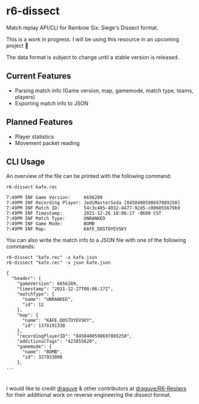 # r6-dissect
Match replay API/CLI for Rainbow Six: Siege's Dissect format.

This is a work in progress. I will be using this resource in an upcoming project :eyes:

The data format is subject to change until a stable version is released.

## Current Features
- Parsing match info (Game version, map, gamemode, match type, teams, players)
- Exporting match info to JSON

## Planned Features
- Player statistics
- Movement packet reading

## CLI Usage
An overview of the file can be printed with the following command:
```
r6-dissect kafe.rec
```
```
7:49PM INF Game Version:     6656289
7:49PM INF Recording Player: JediMasterSoda [8450400598697089250]
7:49PM INF Match ID:         54c3c485-4032-4477-92d5-c006055679b9
7:49PM INF Timestamp:        2021-12-26 18:06:17 -0600 CST
7:49PM INF Match Type:       UNRANKED
7:49PM INF Game Mode:        BOMB
7:49PM INF Map:              KAFE_DOSTOYEVSKY
```
You can also write the match info to a JSON file with one of the following commands:
```
r6-dissect "kafe.rec" -x kafe.json
r6-dissect "kafe.rec" -x json kafe.json
```
```
{
  "header": {
    "gameVersion": 6656289,
    "timestamp": "2021-12-27T00:06:17Z",
    "matchType": {
      "name": "UNRANKED",
      "id": 12
    },
    "map": {
      "name": "KAFE_DOSTOYEVSKY",
      "id": 1378191338
    },
    "recordingPlayerID": "8450400598697089250",
    "additionalTags": "423855620",
    "gamemode": {
      "name": "BOMB",
      "id": 327933806
    },
...
```
#
I would like to credit [draguve](https://github.com/draguve) & other contributors at [draguve/R6-Replays](https://github.com/draguve/R6-Replays) for their additional work on reverse engineering the dissect format.
